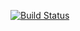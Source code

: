 [![Build Status](https://travis-ci.org/haozl/hexo.svg?branch=master)](https://travis-ci.org/haozl/hexo)

